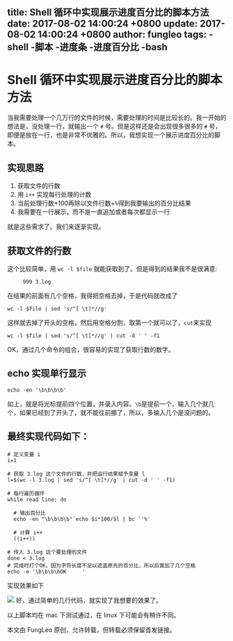 title: Shell 循环中实现展示进度百分比的脚本方法
date: 2017-08-02 14:00:24 +0800
update: 2017-08-02 14:00:24 +0800
author: fungleo
tags:
    -shell
    -脚本
    -进度条
    -进度百分比
    -bash
---

# Shell 循环中实现展示进度百分比的脚本方法

当我需要处理一个几万行的文件的时候，需要处理的时间是比较长的。我一开始的想法是，没处理一行，就输出一个 `#` 号。但是这样还是会出现很多很多的 `#` 号，即便是放在一行，也是非常不优雅的。所以，我想实现一个展示进度百分比的脚本。

## 实现思路

1. 获取文件的行数
2. 用 `i++` 实现每行处理的计数
3. 当前处理行数*100再除以文件行数+`%`得到我要输出的百分比结果
4. 我需要在一行展示，而不是一直追加或者每次都显示一行

就是这些需求了。我们来逐渐实现。

## 获取文件的行数

这个比较简单，用 `wc -l $file` 就能获取到了。但是得到的结果我不是很满意:

```
     999 3.log
```
在结果的前面有几个空格，我得把空格去掉，于是代码就改成了

```
wc -l $file | sed 's/^[ \t]*//g'
```

这样就去掉了开头的空格，然后用空格分割，取第一个就可以了，`cut`来实现

```
wc -l $file | sed 's/^[ \t]*//g' | cut -d ' ' -f1
```

OK，通过几个命令的组合，很容易的实现了获取行数的数字。

## echo 实现单行显示

```
echo -en '\b\b\b\b'
```

如上，就是将光标提前四个位置，并录入内容。`\b`是提前一个，输入几个就几个，如果已经到了开头了，就不能往前挪了，所以，多输入几个是没问题的。

## 最终实现代码如下：

```
# 定义变量 i
i=1

# 获取 3.log 这个文件的行数，并把运行结果赋予变量 l
l=$(wc -l 3.log | sed 's/^[ \t]*//g' | cut -d ' ' -f1)

# 每行遍历循环
while read line; do
  
  # 输出百分比
  echo -en "\b\b\b\b"`echo $i*100/$l | bc `'%'
  
  # 计算 i++
  ((i++))

# 传入 3.log 这个要处理的文件
done < 3.log
# 完成时打个OK，因为字符长度不足以遮盖原先的百分比，所以后面加了几个空格
echo -e '\b\b\b\bOK     '
```

实现效果如下

![](https://raw.githubusercontent.com/fengcms/articles/master/image/42/87a0692fb93a03f300e023c7875a99.gif)
好，通过简单的几行代码，就实现了我想要的效果了。

以上脚本均在 mac 下测试通过，在 linux 下可能会有稍许不同。

本文由 FungLeo 原创，允许转载，但转载必须保留首发链接。


